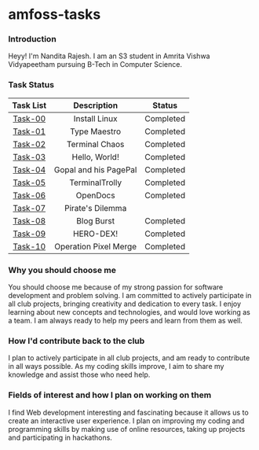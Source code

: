 # amfoss-tasks
### Introduction
Heyy! I'm Nandita Rajesh. I am an S3 student in Amrita Vishwa Vidyapeetham pursuing B-Tech in Computer Science.

### Task Status
| Task List | Description | Status |
| :--------: | :--------: | :--------: |
| [Task-00](task-00/) | Install Linux | Completed |
| [Task-01](task-01/) | Type Maestro | Completed |
| [Task-02](task-02/) | Terminal Chaos | Completed |
| [Task-03](task-03/) | Hello, World! | Completed |
| [Task-04](task-04/) | Gopal and his PagePal | Completed |
| [Task-05](task-05/) | TerminalTrolly | Completed |
| [Task-06](task-06/) | OpenDocs | Completed |
| [Task-07](task-07/) | Pirate's Dilemma |  |
| [Task-08](task-08/) | Blog Burst | Completed |
| [Task-09](task-09/) | HERO-DEX! | Completed |
| [Task-10](task-10/) | Operation Pixel Merge | Completed |


### Why you should choose me
You should choose me because of my strong passion for software development and problem solving. I am committed to actively participate in all club projects, bringing creativity and dedication to every task. I enjoy learning about new concepts and  technologies, and would love working as a team. I am always ready to help my peers and learn from them as well. 

### How I'd contribute back to the club
I plan to actively participate in all club projects, and am ready to contribute in all ways possible. As my coding skills improve, I aim to share my knowledge and assist those who need help.

### Fields of interest and how I plan on working on them
I find Web development interesting and fascinating because it allows us to create an interactive user experience. I plan on improving my coding and programming skills by making use of online resources, taking up projects and participating in hackathons.
